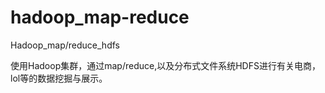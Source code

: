 # hadoop_map-reduce
Hadoop_map/reduce_hdfs

使用Hadoop集群，通过map/reduce,以及分布式文件系统HDFS进行有关电商，lol等的数据挖掘与展示。
